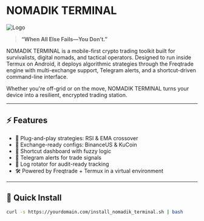 # NOMADIK TERMINAL

![Logo](assets/logo/nomadik_rune_dark.png)

> **“When All Else Fails—You Don’t.”**

NOMADIK TERMINAL is a mobile-first crypto trading toolkit built for survivalists, digital nomads, and tactical operators. Designed to run inside Termux on Android, it deploys algorithmic strategies through the Freqtrade engine with multi-exchange support, Telegram alerts, and a shortcut-driven command-line interface.

Whether you're off-grid or on the move, NOMADIK TERMINAL turns your device into a resilient, encrypted trading station.

---

## ⚡ Features

- 🔁 Plug-and-play strategies: RSI & EMA crossover
- 📡 Exchange-ready configs: BinanceUS & KuCoin
- 🧠 Shortcut dashboard with fuzzy logic
- 🔐 Telegram alerts for trade signals
- 📜 Log rotator for audit-ready tracking
- 🛠 Powered by Freqtrade + Termux in a virtual environment

---

## 🚀 Quick Install

```bash
curl -s https://yourdomain.com/install_nomadik_terminal.sh | bash

